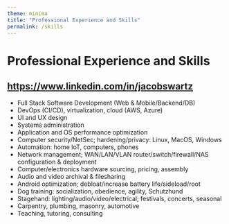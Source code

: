 ```yaml
---
theme: minima
title: "Professional Experience and Skills"
permalink: /skills
---
```


# Professional Experience and Skills
https://www.linkedin.com/in/jacobswartz
---

- Full Stack Software Development (Web &amp; Mobile/Backend/DB)
- DevOps (CI/CD), virtualization, cloud (AWS, Azure)
- UI and UX design
- Systems administration
- Application and OS performance optimization
- Computer security/NetSec; hardening/privacy: Linux, MacOS, Windows
- Automation: home IoT, computers, phones
- Network management; WAN/LAN/VLAN router/switch/firewall/NAS configuration &amp; deployment
- Computer/electronics hardware sourcing, pricing, assembly
- Audio and video archival &amp; filesharing
- Android optimization; debloat/increase battery life/sideload/root
- Dog training: socialization, obedience, agility, Schutzhund
- Stagehand: lighting/audio/video/electrical; festivals, concerts, seasonal
- Carpentry, plumbing, masonry, automotive
- Teaching, tutoring, consulting
